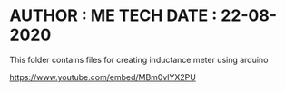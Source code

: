 AUTHOR : ME TECH
DATE : 22-08-2020
======================================================
This folder contains files for creating inductance meter using arduino

https://www.youtube.com/embed/MBm0vlYX2PU
